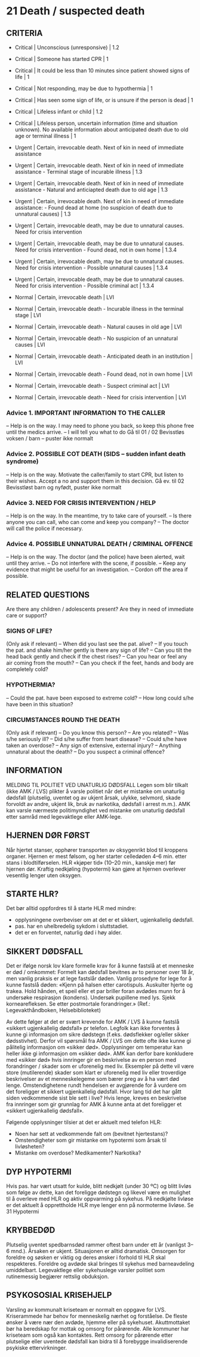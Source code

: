 # 21 Death / suspected death

## CRITERIA

- Critical | Unconscious (unresponsive) | 1.2
- Critical | Someone has started CPR | 1
- Critical | It could be less than 10 minutes since patient showed signs of life | 1
- Critical | Not responding, may be due to hypothermia | 1
- Critical | Has seen some sign of life, or is unsure if the person is dead | 1
- Critical | Lifeless infant or child | 1.2
- Critical | Lifeless person, uncertain information (time and situation unknown). No available information about anticipated death due to old age or terminal illness | 1

- Urgent | Certain, irrevocable death. Next of kin in need of immediate assistance
- Urgent | Certain, irrevocable death. Next of kin in need of immediate assistance - Terminal stage of incurable illness | 1.3
- Urgent | Certain, irrevocable death. Next of kin in need of immediate assistance - Natural and anticiapted death due to old age | 1.3
- Urgent |  Certain, irrevocable death. Next of kin in need of immediate assistance: - Found dead at home (no suspicion of death due to unnatural causes) | 1.3

- Urgent | Certain, irrevocable death, may be due to unnatural causes. Need for crisis intervention
- Urgent | Certain, irrevocable death, may be due to unnatural causes. Need for crisis intervention - Found dead, not in own home | 1.3.4
- Urgent | Certain, irrevocable death, may be due to unnatural causes. Need for crisis intervention - Possible unnatural causes | 1.3.4
- Urgent | Certain, irrevocable death, may be due to unnatural causes. Need for crisis intervention -  Possible criminal act | 1.3.4

- Normal | Certain, irrevocable death | LVI
- Normal | Certain, irrevocable death - Incurable illness in the terminal stage | LVI
- Normal | Certain, irrevocable death - Natural causes in old age | LVI
- Normal | Certain, irrevocable death - No suspicion of an unnatural causes | LVI
- Normal | Certain, irrevocable death - Anticipated death in an institution | LVI
- Normal | Certain, irrevocable death - Found dead, not in own home | LVI
- Normal | Certain, irrevocable death - Suspect criminal act | LVI
- Normal | Certain, irrevocable death - Need for crisis intervention | LVI

### Advice 1. IMPORTANT INFORMATION TO THE CALLER
– Help is on the way. I may need to phone you back, so keep this phone free until the medics arrive.
– I will tell you what to do Gå til 01 / 02 Bevisstløs voksen / barn – puster ikke normalt

### Advice 2. POSSIBLE COT DEATH (SIDS – sudden infant death syndrome)
– Help is on the way.
Motivate the caller/family to start CPR, but listen to their wishes. Accept a no and support them in this decision. Gå ev. til 02 Bevisstløst barn og nyfødt, puster ikke normalt

### Advice 3. NEED FOR CRISIS INTERVENTION / HELP
– Help is on the way. In the meantime, try to take care of yourself.
– Is there anyone you can call, who can come and keep you company?
– The doctor will call the police if necessary.

### Advice 4. POSSIBLE UNNATURAL DEATH / CRIMINAL OFFENCE
– Help is on the way. The doctor (and the police) have been alerted, wait until they arrive. 
– Do not interfere with the scene, if possible.
– Keep any evidence that might be useful for an investigation.
– Cordon off the area if possible.

## RELATED QUESTIONS 
Are there any children / adolescents present? Are they in need of immediate care or support?

### SIGNS OF LIFE?
(Only ask if relevant)
– When did you last see the pat. alive?
– If you touch the pat. and shake him/her gently is there any sign of life?
– Can you tilt the head back gently and check if the chest rises?
– Can you hear or feel any air coming from the mouth?
– Can you check if the feet, hands and body are completely cold?

### HYPOTHERMIA?
– Could the pat. have been exposed to extreme cold?
– How long could s/he have been in this situation?

### CIRCUMSTANCES ROUND THE DEATH
(Only ask if relevant)
– Do you know this person?
– Are you related?
– Was s/he seriously ill?
– Did s/he suffer from heart disease?
– Could s/he have taken an overdose?
– Any sign of extensive, external injury?
– Anything unnatural about the death?
– Do you suspect a criminal offence?

## INFORMATION

MELDING TIL POLITIET VED UNATURLIG DØDSFALL
Legen som blir tilkalt (ikke AMK / LVS) plikter å varsle politiet når det er mistanke om unaturlig dødsfall (plutselig, uventet og av ukjent årsak, ulykke, selvmord, skade forvoldt av andre, ukjent lik, bruk av narkotika, dødsfall i arrest m.m.). AMK kan varsle nærmeste politimyndighet ved mistanke om unaturlig dødsfall etter samråd med legevaktlege eller AMK-lege.

## HJERNEN DØR FØRST
Når hjertet stanser, opphører transporten av oksygenrikt blod til kroppens organer. Hjernen er mest følsom, og her starter
celledøden 4–6 min. etter stans i blodtilførselen. HLR «kjøper tid» (10–20 min., kanskje mer) før hjernen dør. Kraftig nedkjøling (hypotermi) kan gjøre at hjernen overlever vesentlig lenger uten oksygen.

## STARTE HLR?
Det bør alltid oppfordres til å starte HLR med mindre:
- opplysningene overbeviser om at det er et sikkert, ugjenkallelig dødsfall.
- pas. har en uhelbredelig sykdom i sluttstadiet.
- det er en forventet, naturlig død i høy alder.

## SIKKERT DØDSFALL
Det er ifølge norsk lov klare formelle krav for å kunne fastslå at et menneske er død / omkommet: Formelt kan dødsfall bevitnes
av to personer over 18 år, men vanlig praksis er at lege fastslår døden. Vanlig prosedyre for lege for å kunne fastslå døden:
«Kjenn på halsen etter carotispuls. Auskulter hjerte og trakea. Hold hånden, et speil eller et par briller foran avdødes munn for å undersøke respirasjon (kondens). Undersøk pupillene med lys.
Sjekk kornearefleksen. Se etter postmortale forandringer.» (Ref.: Legevakthåndboken, Helsebiblioteket)

Av dette følger at det er svært krevende for AMK / LVS å kunne fastslå «sikkert ugjenkallelig dødsfall» pr telefon. Legfolk kan
ikke forventes å kunne gi informasjon om sikre dødstegn (f.eks. dødsflekker og/eller sikker dødsstivhet). Derfor vil spørsmål fra AMK / LVS om dette ofte ikke kunne gi pålitelig informasjon om «sikker død». Opplysninger om temperatur kan heller ikke gi
informasjon om «sikker død». AMK kan derfor bare konkludere med «sikker død» hvis innringer gir en beskrivelse av en person
med forandringer / skader som er uforenelig med liv. Eksempler på dette vil være store (mutilerende) skader som klart er uforenelig med liv eller troverdige beskrivelser av et menneskelegeme som bærer preg av å ha vært død lenge.
Omstendighetene rundt hendelsen er avgjørende for å vurdere om det foreligger et sikkert ugjenkallelig dødsfall. Hvor lang tid
det har gått siden vedkommende sist ble sett i live? Hvis lenge, kreves en beskrivelse fra innringer som gir grunnlag for AMK å
kunne anta at det foreligger et «sikkert ugjenkallelig dødsfall». 

Følgende opplysninger tilsier at det er aktuelt med telefon HLR:
- Noen har sett at vedkommende falt om (bevitnet
hjertestans)?
- Omstendigheter som gir mistanke om hypotermi som årsak
til livløsheten?
- Mistanke om overdose? Medikamenter? Narkotika?

## DYP HYPOTERMI
Hvis pas. har vært utsatt for kulde, blitt nedkjølt (under 30 ºC) og blitt livløs som følge av dette, kan det foreligge dødstegn og likevel være en mulighet til å overleve med HLR og aktiv oppvarming på sykehus. På nedkjølte livløse er det aktuelt å opprettholde HLR mye lenger enn på normoterme livløse. Se 31 Hypotermi 

## KRYBBEDØD
Plutselig uventet spedbarnsdød rammer oftest barn under ett år (vanligst 3–6 mnd.). Årsaken er ukjent. Situasjonen er alltid
dramatisk. Omsorgen for foreldre og søsken er viktig og deres ønsker i forhold til HLR skal respekteres. Foreldre og avdøde skal bringes til sykehus med barneavdeling umiddelbart. Legevaktlege eller sykehuslege varsler politiet som rutinemessig begjærer rettslig obduksjon.

## PSYKOSOSIAL KRISEHJELP
Varsling av kommunalt kriseteam er normalt en oppgave for LVS. Kriserammede har behov for menneskelig nærhet og
forståelse. De fleste ønsker å være nær den avdøde, hjemme eller på sykehuset. Akuttmottaket bør ha beredskap for mottak
og omsorg for pårørende. Alle kommuner har kriseteam som også kan kontaktes. Rett omsorg for pårørende etter plutselige
eller uventede dødsfall kan bidra til å forebygge invalidiserende psykiske ettervirkninger.